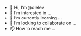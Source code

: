 - 👋 Hi, I’m @olelev
- 👀 I’m interested in ...
- 🌱 I’m currently learning ...
- 💞️ I’m looking to collaborate on ...
- 📫 How to reach me ...

<!---
olelev/olelev is a ✨ special ✨ repository because its `README.md` (this file) appears on your GitHub profile.
You can click the Preview link to take a look at your changes.
--->
